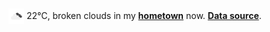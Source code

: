 <img src="assets/weather.png?hour=2022-03-25-19" alt="broken clouds" width="25" height="25" style="vertical-align:middle;position:relative;top:-1pt;"/> 22&deg;C, broken clouds in my [**hometown**](https://en.wikipedia.org/wiki/Shantou) now. [**Data source**](https://openweathermap.org/).